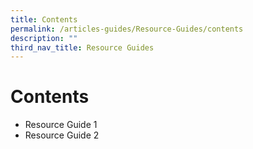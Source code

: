 ```yaml
---
title: Contents
permalink: /articles-guides/Resource-Guides/contents
description: ""
third_nav_title: Resource Guides
---
```

# Contents

- Resource Guide 1
- Resource Guide 2